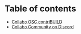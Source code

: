 # Table of contents

* [Collabo OSC contriBUILD](README.md)
* [Collabo Community on Discord](https://resources.collabocommunity.com/p/vmg4PL1ozeI435/Community-and-Documentation)
